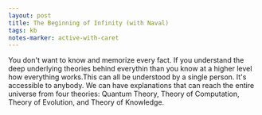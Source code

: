 ```yaml
---
layout: post
title: The Beginning of Infinity (with Naval)
tags: kb
notes-marker: active-with-caret
---
```

You don't want to know and memorize every fact. If you understand the deep underlying theories behind everythin than you know at a higher level how everything works.This can all be understood by a single person. It's accessible to anybody. We can have explanations that can reach the entire universe from four theories: Quantum Theory, Theory of Computation, Theory of Evolution, and Theory of Knowledge.